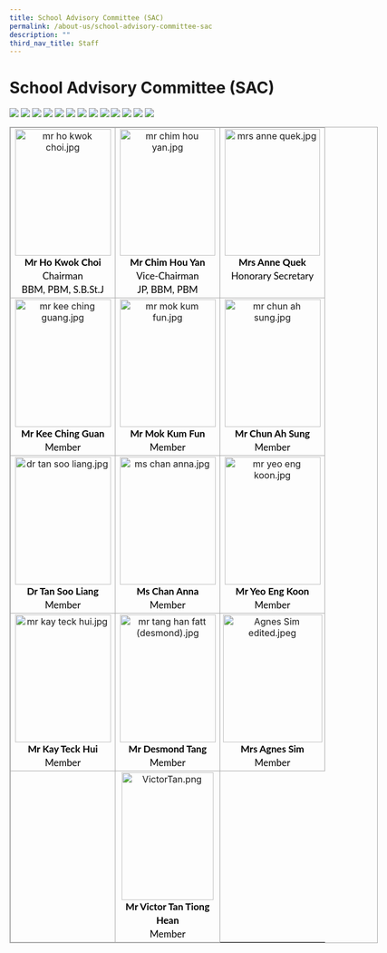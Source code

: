 ```yaml
---
title: School Advisory Committee (SAC)
permalink: /about-us/school-advisory-committee-sac
description: ""
third_nav_title: Staff
---
```

<h1><b>School Advisory Committee (SAC)</b></h1>

![](/images/mr%20ho%20kwok%20choi.jpg)
![](/images/mr%20chim%20hou%20yan.jpg)
![](/images/mrs%20anne%20quek.jpg)
![](/images/mr%20kee%20ching%20guang.jpg)
![](/images/mr%20mok%20kum%20fun.jpg)
![](/images/mr%20chun%20ah%20sung.jpg)
![](/images/dr%20tan%20soo%20liang.jpg)
![](/images/ms%20chan%20anna.jpg)
![](/images/mr%20yeo%20eng%20koon.jpg)
![](/images/mr%20kay%20teck%20hui.jpg)
![](/images/mr%20tang%20han%20fatt%20(desmond).jpg)
![](/images/Agnes%20Sim%20edited.jpeg)
![](/images/VictorTan.png)

<table style="margin: auto; outline: 0px; padding: 0px; border-collapse: collapse; clear: both; border: 1px solid rgb(170, 170, 170); width: 650px;" class="ive_eobj_center iveo_table ives_tab_simple3"><tbody style="margin: 0px; outline: 0px; padding: 0px;"><tr style="margin: 0px; outline: 0px; padding: 0px;"><td style="margin: 0px; outline: 0px; padding: 2px; text-align: center; border: 1px solid rgb(170, 170, 170);" valign="top" width="180px"><img style="margin: auto; outline: 0px; padding: 0px; border: none; max-width: 100%; clear: both; display: block; width: 169px; height: 223px;" class="ive_eobj_center" alt="mr ho kwok choi.jpg" width="100%" src="https://xishanpri.moe.edu.sg/qql/slot/u540/2022/About%20Us/SAC/mr%20ho%20kwok%20choi.jpg"><div style="margin: 0px; outline: 0px; padding: 0px; line-height: 24px !important; color: rgb(0, 0, 0); font-family: Lato, sans-serif; font-size: 17px; font-weight: 400; text-align: center;"><b style="margin: 0px; outline: 0px; padding: 0px;">Mr Ho Kwok Choi</b></div><div style="margin: 0px; outline: 0px; padding: 0px; line-height: 24px !important; color: rgb(0, 0, 0); font-family: Lato, sans-serif; font-size: 17px; font-weight: 400; text-align: center;">Chairman</div><div style="margin: 0px; outline: 0px; padding: 0px; line-height: 24px !important; color: rgb(0, 0, 0); font-family: Lato, sans-serif; font-size: 17px; font-weight: 400; text-align: center;">BBM, PBM, S.B.St.J</div></td><td style="margin: 0px; outline: 0px; padding: 2px; text-align: center; border: 1px solid rgb(170, 170, 170);" valign="top" width="180px"><img style="margin: auto; outline: 0px; padding: 0px; border: none; max-width: 100%; clear: both; display: block; width: 168px; height: 223px;" class="ive_eobj_center" alt="mr chim hou yan.jpg" width="100%" src="https://xishanpri.moe.edu.sg/qql/slot/u540/2022/About%20Us/SAC/mr%20chim%20hou%20yan.jpg"><div style="margin: 0px; outline: 0px; padding: 0px; line-height: 24px !important; color: rgb(0, 0, 0); font-family: Lato, sans-serif; font-size: 17px; font-weight: 400; text-align: center;"><b style="margin: 0px; outline: 0px; padding: 0px;">Mr Chim Hou Yan</b></div><div style="margin: 0px; outline: 0px; padding: 0px; line-height: 24px !important; color: rgb(0, 0, 0); font-family: Lato, sans-serif; font-size: 17px; font-weight: 400; text-align: center;">Vice-Chairman</div><div style="margin: 0px; outline: 0px; padding: 0px; line-height: 24px !important; color: rgb(0, 0, 0); font-family: Lato, sans-serif; font-size: 17px; font-weight: 400; text-align: center;">JP, BBM, PBM</div></td><td style="margin: 0px; outline: 0px; padding: 2px; text-align: center; border: 1px solid rgb(170, 170, 170);" valign="top" width="180px"><img style="margin: auto; outline: 0px; padding: 0px; border: none; max-width: 100%; clear: both; display: block; width: 168px; height: 223px;" class="ive_eobj_center" alt="mrs anne quek.jpg" width="100%" src="https://xishanpri.moe.edu.sg/qql/slot/u540/2022/About%20Us/SAC/mrs%20anne%20quek.jpg"><div style="margin: 0px; outline: 0px; padding: 0px; line-height: 24px !important; color: rgb(0, 0, 0); font-family: Lato, sans-serif; font-size: 17px; font-weight: 400; text-align: center;"><b style="margin: 0px; outline: 0px; padding: 0px;">Mrs Anne Quek</b></div><div style="margin: 0px; outline: 0px; padding: 0px; line-height: 24px !important; color: rgb(0, 0, 0); font-family: Lato, sans-serif; font-size: 17px; font-weight: 400; text-align: center;">Honorary Secretary</div></td></tr><tr style="margin: 0px; outline: 0px; padding: 0px;"><td style="margin: 0px; outline: 0px; padding: 2px; text-align: center; border: 1px solid rgb(170, 170, 170);" valign="top"><img style="margin: auto; outline: 0px; padding: 0px; border: none; max-width: 100%; clear: both; display: block; width: 169px; height: 225px;" class="ive_eobj_center" alt="mr kee ching guang.jpg" width="100%" src="https://xishanpri.moe.edu.sg/qql/slot/u540/2022/About%20Us/SAC/mr%20kee%20ching%20guang.jpg"><div style="margin: 0px; outline: 0px; padding: 0px; line-height: 24px !important; color: rgb(0, 0, 0); font-family: Lato, sans-serif; font-size: 17px; font-weight: 400; text-align: center;"><b style="margin: 0px; outline: 0px; padding: 0px;">Mr Kee Ching Guan</b></div><div style="margin: 0px; outline: 0px; padding: 0px; line-height: 24px !important; color: rgb(0, 0, 0); font-family: Lato, sans-serif; font-size: 17px; font-weight: 400; text-align: center;">Member</div></td><td style="margin: 0px; outline: 0px; padding: 2px; text-align: center; border: 1px solid rgb(170, 170, 170);" valign="top"><img style="margin: auto; outline: 0px; padding: 0px; border: none; max-width: 100%; clear: both; display: block; width: 169px; height: 225px;" class="ive_eobj_center" alt="mr mok kum fun.jpg" width="100%" src="https://xishanpri.moe.edu.sg/qql/slot/u540/2022/About%20Us/SAC/mr%20mok%20kum%20fun.jpg"><div style="margin: 0px; outline: 0px; padding: 0px; line-height: 24px !important; color: rgb(0, 0, 0); font-family: Lato, sans-serif; font-size: 17px; font-weight: 400; text-align: center;"><b style="margin: 0px; outline: 0px; padding: 0px;">Mr Mok Kum Fun</b></div><div style="margin: 0px; outline: 0px; padding: 0px; line-height: 24px !important; color: rgb(0, 0, 0); font-family: Lato, sans-serif; font-size: 17px; font-weight: 400; text-align: center;">Member</div></td><td style="margin: 0px; outline: 0px; padding: 2px; text-align: center; border: 1px solid rgb(170, 170, 170);" valign="top"><img style="margin: auto; outline: 0px; padding: 0px; border: none; max-width: 100%; clear: both; display: block; width: 169px; height: 225px;" class="ive_eobj_center" alt="mr chun ah sung.jpg" width="100%" src="https://xishanpri.moe.edu.sg/qql/slot/u540/2022/About%20Us/SAC/mr%20chun%20ah%20sung.jpg"><div style="margin: 0px; outline: 0px; padding: 0px; line-height: 24px !important; color: rgb(0, 0, 0); font-family: Lato, sans-serif; font-size: 17px; font-weight: 400; text-align: center;"><b style="margin: 0px; outline: 0px; padding: 0px;">Mr Chun Ah Sung</b></div><div style="margin: 0px; outline: 0px; padding: 0px; line-height: 24px !important; color: rgb(0, 0, 0); font-family: Lato, sans-serif; font-size: 17px; font-weight: 400; text-align: center;">Member</div></td></tr><tr style="margin: 0px; outline: 0px; padding: 0px;"><td style="margin: 0px; outline: 0px; padding: 2px; text-align: center; border: 1px solid rgb(170, 170, 170);" valign="top"><img style="margin: auto; outline: 0px; padding: 0px; border: none; max-width: 100%; clear: both; display: block; width: 169px; height: 225px;" class="ive_eobj_center" alt="dr tan soo liang.jpg" width="100%" src="https://xishanpri.moe.edu.sg/qql/slot/u540/2022/About%20Us/SAC/dr%20tan%20soo%20liang.jpg"><div style="margin: 0px; outline: 0px; padding: 0px; line-height: 24px !important; color: rgb(0, 0, 0); font-family: Lato, sans-serif; font-size: 17px; font-weight: 400; text-align: center;"><b style="margin: 0px; outline: 0px; padding: 0px;">Dr Tan Soo Liang</b></div><div style="margin: 0px; outline: 0px; padding: 0px; line-height: 24px !important; color: rgb(0, 0, 0); font-family: Lato, sans-serif; font-size: 17px; font-weight: 400; text-align: center;">Member</div></td><td style="margin: 0px; outline: 0px; padding: 2px; text-align: center; border: 1px solid rgb(170, 170, 170);" valign="top"><img style="margin: auto; outline: 0px; padding: 0px; border: none; max-width: 100%; clear: both; display: block; width: 169px; height: 225px;" class="ive_eobj_center" alt="ms chan anna.jpg" width="100%" src="https://xishanpri.moe.edu.sg/qql/slot/u540/2022/About%20Us/SAC/ms%20chan%20anna.jpg"><div style="margin: 0px; outline: 0px; padding: 0px; line-height: 24px !important; color: rgb(0, 0, 0); font-family: Lato, sans-serif; font-size: 17px; font-weight: 400; text-align: center;"><b style="margin: 0px; outline: 0px; padding: 0px;">Ms Chan Anna</b></div><div style="margin: 0px; outline: 0px; padding: 0px; line-height: 24px !important; color: rgb(0, 0, 0); font-family: Lato, sans-serif; font-size: 17px; font-weight: 400; text-align: center;">Member</div></td><td style="margin: 0px; outline: 0px; padding: 2px; text-align: center; border: 1px solid rgb(170, 170, 170);" valign="top"><img style="margin: auto; outline: 0px; padding: 0px; border: none; max-width: 100%; clear: both; display: block; width: 169px; height: 225px;" class="ive_eobj_center" alt="mr yeo eng koon.jpg" width="100%" src="https://xishanpri.moe.edu.sg/qql/slot/u540/2022/About%20Us/SAC/mr%20yeo%20eng%20koon.jpg"><div style="margin: 0px; outline: 0px; padding: 0px; line-height: 24px !important; color: rgb(0, 0, 0); font-family: Lato, sans-serif; font-size: 17px; font-weight: 400; text-align: center;"><b style="margin: 0px; outline: 0px; padding: 0px;">Mr Yeo Eng Koon</b></div><div style="margin: 0px; outline: 0px; padding: 0px; line-height: 24px !important; color: rgb(0, 0, 0); font-family: Lato, sans-serif; font-size: 17px; font-weight: 400; text-align: center;">Member</div></td></tr><tr style="margin: 0px; outline: 0px; padding: 0px;"><td style="margin: 0px; outline: 0px; padding: 2px; text-align: center; border: 1px solid rgb(170, 170, 170);" valign="top"><img style="margin: auto; outline: 0px; padding: 0px; border: none; max-width: 100%; clear: both; display: block; width: 169px; height: 225px;" class="ive_eobj_center" alt="mr kay teck hui.jpg" width="100%" src="https://xishanpri.moe.edu.sg/qql/slot/u540/2022/About%20Us/SAC/mr%20kay%20teck%20hui.jpg"><div style="margin: 0px; outline: 0px; padding: 0px; line-height: 24px !important; color: rgb(0, 0, 0); font-family: Lato, sans-serif; font-size: 17px; font-weight: 400; text-align: center;"><b style="margin: 0px; outline: 0px; padding: 0px;">Mr Kay Teck Hui</b></div><div style="margin: 0px; outline: 0px; padding: 0px; line-height: 24px !important; color: rgb(0, 0, 0); font-family: Lato, sans-serif; font-size: 17px; font-weight: 400; text-align: center;">Member</div></td><td style="margin: 0px; outline: 0px; padding: 2px; text-align: center; border: 1px solid rgb(170, 170, 170);" valign="top"><img style="margin: auto; outline: 0px; padding: 0px; border: none; max-width: 100%; clear: both; display: block; width: 169px; height: 225px;" class="ive_eobj_center" alt="mr tang han fatt (desmond).jpg" width="100%" src="https://xishanpri.moe.edu.sg/qql/slot/u540/2022/About%20Us/SAC/mr%20tang%20han%20fatt%20(desmond).jpg"><div style="margin: 0px; outline: 0px; padding: 0px; line-height: 24px !important; color: rgb(0, 0, 0); font-family: Lato, sans-serif; font-size: 17px; font-weight: 400; text-align: center;"><b style="margin: 0px; outline: 0px; padding: 0px;">Mr Desmond Tang</b></div><div style="margin: 0px; outline: 0px; padding: 0px; line-height: 24px !important; color: rgb(0, 0, 0); font-family: Lato, sans-serif; font-size: 17px; font-weight: 400; text-align: center;">Member</div></td><td style="margin: 0px; outline: 0px; padding: 2px; text-align: center; border: 1px solid rgb(170, 170, 170);" valign="top"><img style="margin: auto; outline: 0px; padding: 0px; border: none; max-width: 100%; clear: both; display: block; width: 175px; height: 225px;" class="ive_eobj_center" alt="Agnes Sim edited.jpeg" src="https://xishanpri.moe.edu.sg/qql/slot/u540/2022/About%20Us/SAC/Agnes%20Sim%20edited.jpeg"><div style="margin: 0px; outline: 0px; padding: 0px; line-height: 24px !important; color: rgb(0, 0, 0); font-family: Lato, sans-serif; font-size: 17px; font-weight: 400; text-align: center;"><b style="margin: 0px; outline: 0px; padding: 0px;">Mrs Agnes Sim</b></div><div style="margin: 0px; outline: 0px; padding: 0px; line-height: 24px !important; color: rgb(0, 0, 0); font-family: Lato, sans-serif; font-size: 17px; font-weight: 400; text-align: center;">Member</div></td></tr><tr style="margin: 0px; outline: 0px; padding: 0px;"><td style="margin: 0px; outline: 0px; padding: 2px; text-align: center; border: 1px solid rgb(170, 170, 170);"><br style="margin: 0px; outline: 0px; padding: 0px;"></td><td style="margin: 0px; outline: 0px; padding: 2px; text-align: center; border: 1px solid rgb(170, 170, 170);" valign="top"><img style="margin: auto; outline: 0px; padding: 0px; border: none; max-width: 100%; clear: both; display: block; width: 162px; height: 225px;" class="ive_eobj_center" alt="VictorTan.png" width="100%" src="https://xishanpri.moe.edu.sg/qql/slot/u540/2022/About%20Us/SAC/VictorTan.png"><div style="margin: 0px; outline: 0px; padding: 0px; line-height: 24px !important; color: rgb(0, 0, 0); font-family: Lato, sans-serif; font-size: 17px; font-weight: 400; text-align: center;"><b style="margin: 0px; outline: 0px; padding: 0px;">Mr Victor Tan Tiong Hean</b></div><div style="margin: 0px; outline: 0px; padding: 0px; line-height: 24px !important; color: rgb(0, 0, 0); font-family: Lato, sans-serif; font-size: 17px; font-weight: 400; text-align: center;">Member</div></td></tr></tbody></table>